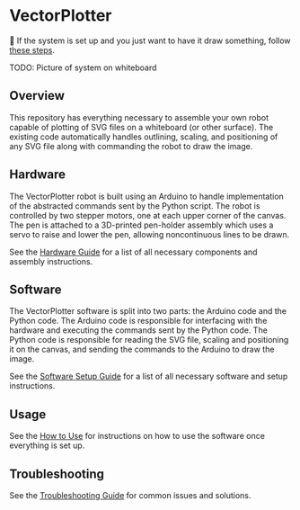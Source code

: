 # VectorPlotter

:pushpin: If the system is set up and you just want to have it draw something, follow [these steps](/documentation/DrawSomething.md).

TODO: Picture of system on whiteboard

## Overview

This repository has everything necessary to assemble your own robot capable of plotting of SVG files on a whiteboard (or other surface). The existing code automatically handles outlining, scaling, and positioning of any SVG file along with commanding the robot to draw the image.

## Hardware

The VectorPlotter robot is built using an Arduino to handle implementation of the abstracted commands sent by the Python script. The robot is controlled by two stepper motors, one at each upper corner of the canvas. The pen is attached to a 3D-printed pen-holder assembly which uses a servo to raise and lower the pen, allowing noncontinuous lines to be drawn.

See the [Hardware Guide](/documentation/HardwareGuide.md) for a list of all necessary components and assembly instructions.

## Software

The VectorPlotter software is split into two parts: the Arduino code and the Python code. The Arduino code is responsible for interfacing with the hardware and executing the commands sent by the Python code. The Python code is responsible for reading the SVG file, scaling and positioning it on the canvas, and sending the commands to the Arduino to draw the image.

See the [Software Setup Guide](/documentation/SoftwareSetup.md) for a list of all necessary software and setup instructions.

## Usage

See the [How to Use](/documentation/DrawSomething.md) for instructions on how to use the software once everything is set up.

## Troubleshooting

See the [Troubleshooting Guide](/documentation/Troubleshooting.md) for common issues and solutions.
